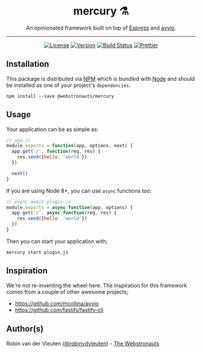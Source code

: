 <div align="center">

# mercury ⚗️

An opinionated framework built on top of [Express](https://expressjs.com/) and [avvio](https://www.npmjs.com/package/avvio).

<hr />

[![License](https://img.shields.io/github/license/webstronauts/mercury.svg)](LICENSE.md)
[![Version](https://img.shields.io/npm/v/@webstronauts/mercury.svg)](https://www.npmjs.com/package/@webstronauts/mercury)
[![Build Status](https://travis-ci.org/webstronauts/mercury.svg?branch=master)](https://travis-ci.org/webstronauts/mercury)
[![Prettier](https://img.shields.io/badge/code_style-prettier-ff69b4.svg)](https://github.com/prettier/prettier)

</div>

## Installation

This package is distributed via [NPM](https://www.npmjs.com/package/@webstronauts/mercury) which is bundled with [Node](https://nodejs.org/) and should be installed as one of your project's `dependencies`:

```
npm install --save @webstronauts/mercury
```

## Usage

Your application can be as simple as:

```js
// app.js
module.exports = function(app, options, next) {
  app.get('/', function(req, res) {
    res.send({hello: 'world'})
  })

  next()
}
```

If you are using Node 8+, you can use `async` functions too:

```js
// async-await-plugin.js
module.exports = async function(app, options) {
  app.get('/', async function(req, res) {
    res.send({hello: 'world'})
  })
}
```

Then you can start your application with;

```
mercury start plugin.js
```

## Inspiration

We're not re-inventing the wheel here. The inspiration for this framework comes from a couple of other awesome projects;

- https://github.com/mcollina/avvio
- https://github.com/fastify/fastify-cli

## Author(s)

Robin van der Vleuten ([@robinvdvleuten](https://twitter.com/robinvdvleuten)) - [The Webstronauts](https://www.webstronauts.co?utm_source=github&utm_medium=readme&utm_content=mercury)
